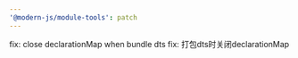 ```yaml
---
'@modern-js/module-tools': patch
---
```


fix: close declarationMap when bundle dts
fix: 打包dts时关闭declarationMap
